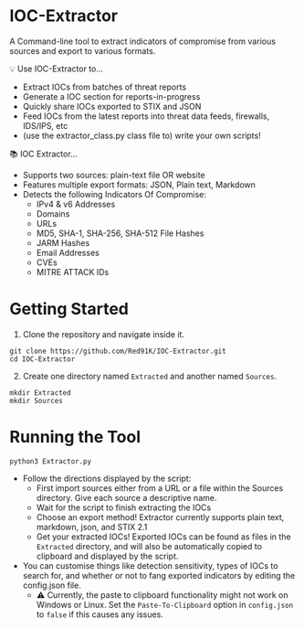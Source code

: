 # IOC-Extractor
A Command-line tool to extract indicators of compromise from various sources and export to various formats.

💡 Use IOC-Extractor to...
- Extract IOCs from batches of threat reports
- Generate a IOC section for reports-in-progress
- Quickly share IOCs exported to STIX and JSON
- Feed IOCs from the latest reports into threat data feeds, firewalls, IDS/IPS, etc
- (use the extractor_class.py class file to) write your own scripts!

📚 IOC Extractor...
- Supports two sources: plain-text file OR website
- Features multiple export formats: JSON, Plain text, Markdown
- Detects the following Indicators Of Compromise:
  - IPv4 & v6 Addresses
  - Domains
  - URLs
  - MD5, SHA-1, SHA-256, SHA-512 File Hashes
  - JARM Hashes
  - Email Addresses
  - CVEs
  - MITRE ATTACK IDs

# Getting Started
1. Clone the repository and navigate inside it.
```
git clone https://github.com/Red91K/IOC-Extractor.git
cd IOC-Extractor
```
2. Create one directory named `Extracted` and another named `Sources`.
```
mkdir Extracted
mkdir Sources
```


# Running the Tool
```
python3 Extractor.py  
```
- Follow the directions displayed by the script:
  - First import sources either from a URL or a file within the Sources directory. Give each source a descriptive name.
  - Wait for the script to finish extracting the IOCs
  - Choose an export method! Extractor currently supports plain text, markdown, json, and STIX 2.1
  - Get your extracted IOCs! Exported IOCs can be found as files in the `Extracted` directory, and will also be automatically copied to clipboard and displayed by the script. 
- You can customise things like detection sensitivity, types of IOCs to search for, and whether or not to fang exported indicators by editing the config.json file.
  - ⚠️ Currently, the paste to clipboard functionality might not work on Windows or Linux. Set the `Paste-To-Clipboard` option in `config.json` to `false` if this causes any issues.

